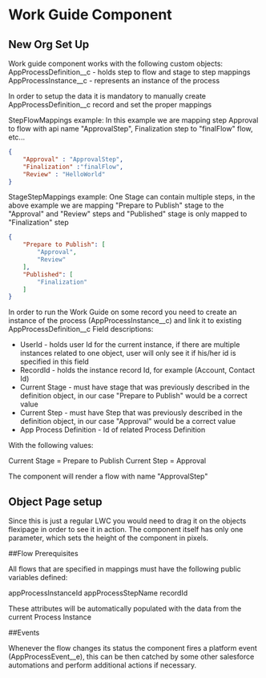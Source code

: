 # Work Guide Component

## New Org Set Up

Work guide component works with the following custom objects:
AppProcessDefinition__c - holds step to flow and stage to step mappings 
AppProcessInstance__c - represents an instance of the process

In order to setup the data it is mandatory to manually create AppProcessDefinition__c record and set the proper mappings

StepFlowMappings example:
In this example we are mapping step Approval to flow with api name "ApprovalStep", Finalization step to "finalFlow" flow, etc...
```json
{
    "Approval" : "ApprovalStep", 
    "Finalization" :"finalFlow",
    "Review" : "HelloWorld"
}
```

StageStepMappings example:
One Stage can contain multiple steps, in the above example we are mapping "Prepare to Publish" stage to the "Approval" and "Review" steps and "Published" stage is only mapped to "Finalization" step

```json
{
	"Prepare to Publish": [
		"Approval",
		"Review"
	],
	"Published": [
		"Finalization"
	]
}
```

In order to run the Work Guide on some record you need to create an instance of the process (AppProcessInstance__c) and link it to existing AppProcessDefinition__c
Field descriptions:
- UserId - holds user Id for the current instance, if there are multiple instances related to one object, user will only see it if his/her id is specified in this field
- RecordId - holds the instance record Id, for example (Account, Contact Id)
- Current Stage - must have stage that was previously described in the definition object, in our case "Prepare to Publish" would be a correct value
- Current Step - must have Step that was previously described in the definition object, in our case "Approval" would be a correct value
- App Process Definition - Id of related Process Definition

With the following values:

Current Stage = Prepare to Publish
Current Step = Approval

The component will render a flow with name "ApprovalStep"

## Object Page setup 

Since this is just a regular LWC you would need to drag it on the objects flexipage in order to see it in action. The component itself has only one parameter, which sets the height of the component in pixels.

##Flow Prerequisites 

All flows that are specified in mappings must have the following public variables defined:

appProcessInstanceId
appProcessStepName
recordId

These attributes will be automatically populated with the data from the current Process Instance

##Events

Whenever the flow changes its status the component fires a platform event (AppProcessEvent__e), this can be then catched by some other salesforce automations and perform additional actions if necessary.
